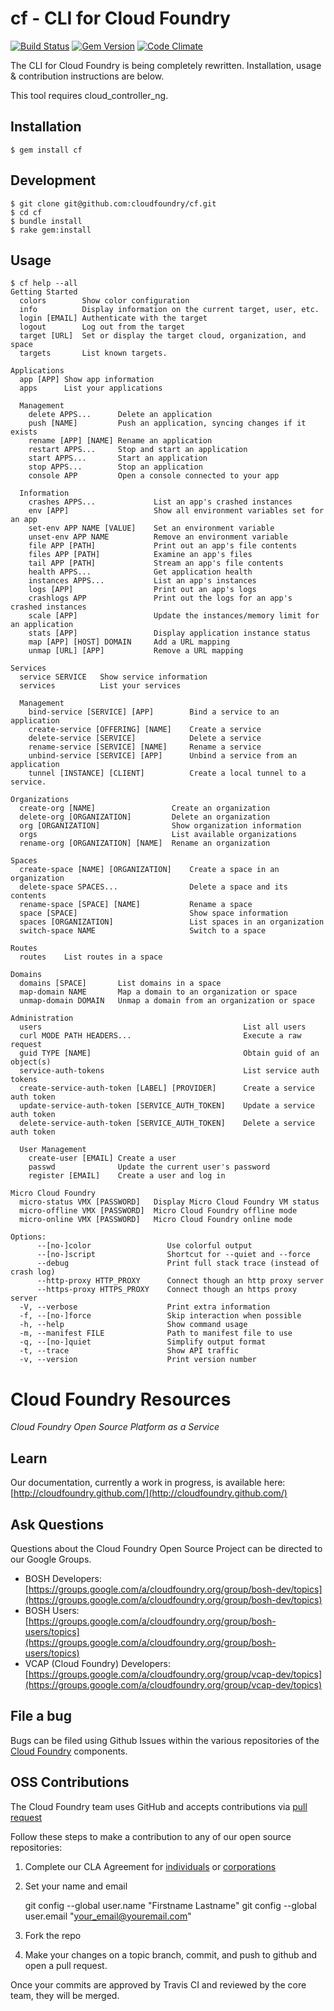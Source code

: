 # cf - CLI for Cloud Foundry

[![Build Status](https://travis-ci.org/cloudfoundry/cf.png)](https://travis-ci.org/cloudfoundry/cf)
[![Gem Version](https://badge.fury.io/rb/cf.png)](http://badge.fury.io/rb/cf)
[![Code Climate](https://codeclimate.com/github/cloudfoundry/cf.png)](https://codeclimate.com/github/cloudfoundry/cf)

The CLI for Cloud Foundry is being completely rewritten. Installation, usage & contribution instructions are below.

This tool requires cloud_controller_ng.

## Installation

```
$ gem install cf
```

## Development

```
$ git clone git@github.com:cloudfoundry/cf.git
$ cd cf
$ bundle install
$ rake gem:install
```

## Usage

```
$ cf help --all
Getting Started
  colors       	Show color configuration
  info         	Display information on the current target, user, etc.
  login [EMAIL]	Authenticate with the target
  logout       	Log out from the target
  target [URL] 	Set or display the target cloud, organization, and space
  targets      	List known targets.

Applications
  app [APP]	Show app information
  apps     	List your applications

  Management
    delete APPS...     	Delete an application
    push [NAME]        	Push an application, syncing changes if it exists
    rename [APP] [NAME]	Rename an application
    restart APPS...    	Stop and start an application
    start APPS...      	Start an application
    stop APPS...       	Stop an application
    console APP        	Open a console connected to your app

  Information
    crashes APPS...         	List an app's crashed instances
    env [APP]               	Show all environment variables set for an app
    set-env APP NAME [VALUE]	Set an environment variable
    unset-env APP NAME      	Remove an environment variable
    file APP [PATH]         	Print out an app's file contents
    files APP [PATH]        	Examine an app's files
    tail APP [PATH]         	Stream an app's file contents
    health APPS...          	Get application health
    instances APPS...       	List an app's instances
    logs [APP]              	Print out an app's logs
    crashlogs APP           	Print out the logs for an app's crashed instances
    scale [APP]             	Update the instances/memory limit for an application
    stats [APP]             	Display application instance status
    map [APP] [HOST] DOMAIN 	Add a URL mapping
    unmap [URL] [APP]       	Remove a URL mapping

Services
  service SERVICE	Show service information
  services       	List your services

  Management
    bind-service [SERVICE] [APP]    	Bind a service to an application
    create-service [OFFERING] [NAME]	Create a service
    delete-service [SERVICE]        	Delete a service
    rename-service [SERVICE] [NAME] 	Rename a service
    unbind-service [SERVICE] [APP]  	Unbind a service from an application
    tunnel [INSTANCE] [CLIENT]      	Create a local tunnel to a service.

Organizations
  create-org [NAME]               	Create an organization
  delete-org [ORGANIZATION]       	Delete an organization
  org [ORGANIZATION]              	Show organization information
  orgs                            	List available organizations
  rename-org [ORGANIZATION] [NAME]	Rename an organization

Spaces
  create-space [NAME] [ORGANIZATION]	Create a space in an organization
  delete-space SPACES...            	Delete a space and its contents
  rename-space [SPACE] [NAME]       	Rename a space
  space [SPACE]                     	Show space information
  spaces [ORGANIZATION]             	List spaces in an organization
  switch-space NAME                 	Switch to a space

Routes
  routes	List routes in a space

Domains
  domains [SPACE]    	List domains in a space
  map-domain NAME    	Map a domain to an organization or space
  unmap-domain DOMAIN	Unmap a domain from an organization or space

Administration
  users                                         	List all users
  curl MODE PATH HEADERS...                     	Execute a raw request
  guid TYPE [NAME]                              	Obtain guid of an object(s)
  service-auth-tokens                           	List service auth tokens
  create-service-auth-token [LABEL] [PROVIDER]  	Create a service auth token
  update-service-auth-token [SERVICE_AUTH_TOKEN]	Update a service auth token
  delete-service-auth-token [SERVICE_AUTH_TOKEN]	Delete a service auth token

  User Management
    create-user [EMAIL]	Create a user
    passwd             	Update the current user's password
    register [EMAIL]   	Create a user and log in

Micro Cloud Foundry
  micro-status VMX [PASSWORD] 	Display Micro Cloud Foundry VM status
  micro-offline VMX [PASSWORD]	Micro Cloud Foundry offline mode
  micro-online VMX [PASSWORD] 	Micro Cloud Foundry online mode

Options:
      --[no-]color                 Use colorful output
      --[no-]script                Shortcut for --quiet and --force
      --debug                      Print full stack trace (instead of crash log)
      --http-proxy HTTP_PROXY      Connect though an http proxy server
      --https-proxy HTTPS_PROXY    Connect though an https proxy server
  -V, --verbose                    Print extra information
  -f, --[no-]force                 Skip interaction when possible
  -h, --help                       Show command usage
  -m, --manifest FILE              Path to manifest file to use
  -q, --[no-]quiet                 Simplify output format
  -t, --trace                      Show API traffic
  -v, --version                    Print version number
```

# Cloud Foundry Resources #

_Cloud Foundry Open Source Platform as a Service_

## Learn

Our documentation, currently a work in progress, is available here: [http://cloudfoundry.github.com/](http://cloudfoundry.github.com/)

## Ask Questions

Questions about the Cloud Foundry Open Source Project can be directed to our Google Groups.

* BOSH Developers: [https://groups.google.com/a/cloudfoundry.org/group/bosh-dev/topics](https://groups.google.com/a/cloudfoundry.org/group/bosh-dev/topics)
* BOSH Users:[https://groups.google.com/a/cloudfoundry.org/group/bosh-users/topics](https://groups.google.com/a/cloudfoundry.org/group/bosh-users/topics)
* VCAP (Cloud Foundry) Developers: [https://groups.google.com/a/cloudfoundry.org/group/vcap-dev/topics](https://groups.google.com/a/cloudfoundry.org/group/vcap-dev/topics)

## File a bug

Bugs can be filed using Github Issues within the various repositories of the [Cloud Foundry](http://github.com/cloudfoundry) components.

## OSS Contributions

The Cloud Foundry team uses GitHub and accepts contributions via [pull request](https://help.github.com/articles/using-pull-requests)

Follow these steps to make a contribution to any of our open source repositories:

1. Complete our CLA Agreement for [individuals](http://www.cloudfoundry.org/individualcontribution.pdf) or [corporations](http://www.cloudfoundry.org/corpcontribution.pdf)
2. Set your name and email

    git config --global user.name "Firstname Lastname"
    git config --global user.email "your_email@youremail.com"

3. Fork the repo
4. Make your changes on a topic branch, commit, and push to github and open a pull request.

Once your commits are approved by Travis CI and reviewed by the core team, they will be merged.
